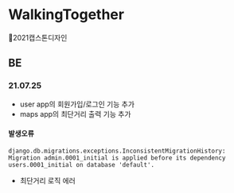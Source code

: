 # WalkingTogether
🐶2021캡스톤디자인
## BE

### 21.07.25
- user app의 회원가입/로그인 기능 추가
- maps app의 최단거리 출력 기능 추가

#### 발생오류
`django.db.migrations.exceptions.InconsistentMigrationHistory: Migration admin.0001_initial is applied before its dependency users.0001_initial on database 'default'.`
- 최단거리 로직 에러